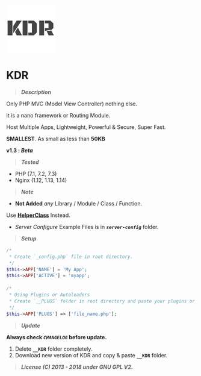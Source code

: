 ![KDR](_default/assets/favicon.png?raw=true "KDR")
# KDR



> **_Description_**

Only PHP MVC (Model View Controller) nothing else. 

It is a nano framework or Routing Module.

Host Multiple Apps, Lightweight, Powerful & Secure, Super Fast.

**SMALLEST**. As small as less than **50KB**



**v1.3 : _Beta_**



> **_Tested_**

- PHP (7.1, 7.2, 7.3)
- Nginx (1.12, 1.13, 1.14)



> **_Note_**

- **Not Added** _any_ Library / Module / Class / Function.

Use <a href="https://github.com/krishnaTORQUE/HelperClass" target="_blank">**HelperClass**</a> Instead.

- _Server Configure_ Example Files is in **_`server-config`_** folder.



> **_Setup_**

```php
/*
 * Create `_config.php` file in root directory.
 */
$this->APP['NAME'] = 'My App';
$this->APP['ACTIVE'] = 'myapp';

/*
 * Using Plugins or Autoloaders
 * Create `__PLUGS` folder in root directory and paste your plugins or autoloads
 */
$this->APP['PLUGS'] => ['file_name.php'];
```



> **_Update_**

**Always check _`CHANGELOG`_ before update.**
1. Delete **`__KDR`** folder completely.
2. Download new version of KDR and copy & paste **`__KDR`** folder.



> **_License (C) 2013 - 2018 under GNU GPL V2._**
